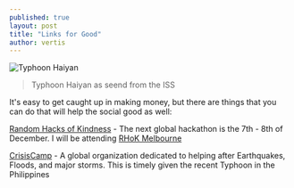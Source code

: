 ```yaml
---
published: true
layout: post
title: "Links for Good"
author: vertis
---
```

![Typhoon Haiyan](http://farm8.staticflickr.com/7446/10755140965_7cb3a792af_b.jpg)
> Typhoon Haiyan as seend from the ISS

It's easy to get caught up in making money, but there are things that you can do that will help the social good as well:

[Random Hacks of Kindness](http://www.rhok.org/http://www.rhokmelbourne.org/) - The next global hackathon is the 7th - 8th of December. I will be attending   [RHoK Melbourne](http://www.rhok.org/http://www.rhokmelbourne.org/)

[CrisisCamp](http://crisiscommons.org/) - A global organization dedicated to helping after Earthquakes, Floods, and major storms. This is timely given the recent Typhoon in the Philippines
